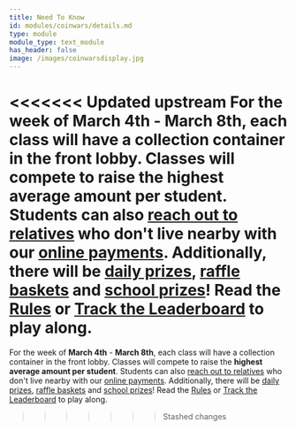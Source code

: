 ```yaml
---
title: Need To Know
id: modules/coinwars/details.md
type: module
module_type: text_module
has_header: false
image: /images/coinwarsdisplay.jpg
---
```

<<<<<<< Updated upstream
For the week of **March 4th** - **March 8th**, each class will have a collection container in the front lobby. Classes will compete to raise the **highest average amount per student**. Students can also [reach out to relatives]() who don't live nearby with our [online payments](). Additionally, there will be [daily prizes](), [raffle baskets]() and [school prizes]()! Read the [Rules]() or [Track the Leaderboard]() to play along.
=======
For the week of **March 4th** - **March 8th**, each class will have a collection container in the front lobby. Classes will compete to raise the **highest average amount per student**. Students can also [reach out to relatives](https://colwichhso.wufoo.com/forms/coin-war-2024) who don't live nearby with our [online payments](https://colwichhso.wufoo.com/forms/coin-war-2024). Additionally, there will be [daily prizes](#section5), [raffle baskets](#section7) and [school prizes](#section6)! Read the [Rules](#section9) or [Track the Leaderboard](#section3) to play along.
>>>>>>> Stashed changes
